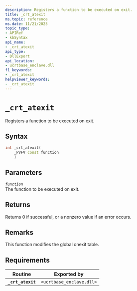 ```yaml
---
description: Registers a function to be executed on exit.
title: _crt_atexit
ms.topic: reference
ms.date: 11/21/2023
topic_type:
- APIRef
- kbSyntax
api_name:
- _crt_atexit
api_type:
- DllExport
api_location:
- ucrtbase_enclave.dll
f1_keywords:
- _crt_atexit
helpviewer_keywords:
- _crt_atexit
---
```


# `_crt_atexit`

Registers a function to be executed on exit.

## Syntax

```cpp
int _crt_atexit(
    _PVFV const function
    )
```

## Parameters

*`function`*\
The function to be executed on exit.

## Returns

Returns 0 if successful, or a nonzero value if an error occurs.

## Remarks

This function modifies the global onexit table.

## Requirements

| Routine | Exported by |
|---|---|
| **`_crt_atexit`** | `<ucrtbase_enclave.dll>` |
